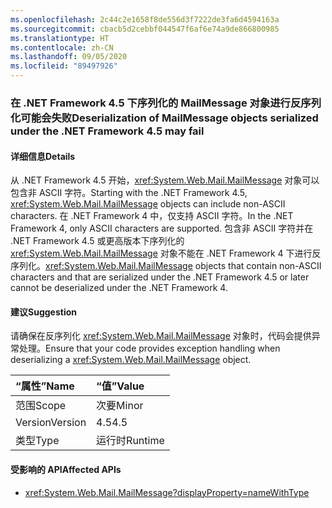 ```yaml
---
ms.openlocfilehash: 2c44c2e1658f8de556d3f7222de3fa6d4594163a
ms.sourcegitcommit: cbacb5d2cebbf044547f6af6e74a9de866800985
ms.translationtype: HT
ms.contentlocale: zh-CN
ms.lasthandoff: 09/05/2020
ms.locfileid: "89497926"
---
```

### <a name="deserialization-of-mailmessage-objects-serialized-under-the-net-framework-45-may-fail"></a><span data-ttu-id="29316-101">在 .NET Framework 4.5 下序列化的 MailMessage 对象进行反序列化可能会失败</span><span class="sxs-lookup"><span data-stu-id="29316-101">Deserialization of MailMessage objects serialized under the .NET Framework 4.5 may fail</span></span>

#### <a name="details"></a><span data-ttu-id="29316-102">详细信息</span><span class="sxs-lookup"><span data-stu-id="29316-102">Details</span></span>

<span data-ttu-id="29316-103">从 .NET Framework 4.5 开始，<xref:System.Web.Mail.MailMessage> 对象可以包含非 ASCII 字符。</span><span class="sxs-lookup"><span data-stu-id="29316-103">Starting with the .NET Framework 4.5, <xref:System.Web.Mail.MailMessage> objects can include non-ASCII characters.</span></span> <span data-ttu-id="29316-104">在 .NET Framework 4 中，仅支持 ASCII 字符。</span><span class="sxs-lookup"><span data-stu-id="29316-104">In the .NET Framework 4, only ASCII characters are supported.</span></span> <span data-ttu-id="29316-105">包含非 ASCII 字符并在 .NET Framework 4.5 或更高版本下序列化的 <xref:System.Web.Mail.MailMessage> 对象不能在 .NET Framework 4 下进行反序列化。</span><span class="sxs-lookup"><span data-stu-id="29316-105"><xref:System.Web.Mail.MailMessage> objects that contain non-ASCII characters and that are serialized under the .NET Framework 4.5 or later cannot be deserialized under the .NET Framework 4.</span></span>

#### <a name="suggestion"></a><span data-ttu-id="29316-106">建议</span><span class="sxs-lookup"><span data-stu-id="29316-106">Suggestion</span></span>

<span data-ttu-id="29316-107">请确保在反序列化 <xref:System.Web.Mail.MailMessage> 对象时，代码会提供异常处理。</span><span class="sxs-lookup"><span data-stu-id="29316-107">Ensure that your code provides exception handling when deserializing a <xref:System.Web.Mail.MailMessage> object.</span></span>

| <span data-ttu-id="29316-108">“属性”</span><span class="sxs-lookup"><span data-stu-id="29316-108">Name</span></span>    | <span data-ttu-id="29316-109">“值”</span><span class="sxs-lookup"><span data-stu-id="29316-109">Value</span></span>       |
|:--------|:------------|
| <span data-ttu-id="29316-110">范围</span><span class="sxs-lookup"><span data-stu-id="29316-110">Scope</span></span>   |<span data-ttu-id="29316-111">次要</span><span class="sxs-lookup"><span data-stu-id="29316-111">Minor</span></span>|
|<span data-ttu-id="29316-112">Version</span><span class="sxs-lookup"><span data-stu-id="29316-112">Version</span></span>|<span data-ttu-id="29316-113">4.5</span><span class="sxs-lookup"><span data-stu-id="29316-113">4.5</span></span>|
|<span data-ttu-id="29316-114">类型</span><span class="sxs-lookup"><span data-stu-id="29316-114">Type</span></span>|<span data-ttu-id="29316-115">运行时</span><span class="sxs-lookup"><span data-stu-id="29316-115">Runtime</span></span>|

#### <a name="affected-apis"></a><span data-ttu-id="29316-116">受影响的 API</span><span class="sxs-lookup"><span data-stu-id="29316-116">Affected APIs</span></span>

- <xref:System.Web.Mail.MailMessage?displayProperty=nameWithType>

<!--

#### Affected APIs

- `T:System.Web.Mail.MailMessage`

-->
